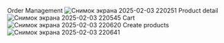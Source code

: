 Order Management
![Снимок экрана 2025-02-03 220251](https://github.com/user-attachments/assets/5e8d13d2-f175-49e2-9846-d618b4350158)
Product detail 
![Снимок экрана 2025-02-03 220545](https://github.com/user-attachments/assets/f287a186-42eb-44bc-909f-75acc24f5779)
Cart
![Снимок экрана 2025-02-03 220620](https://github.com/user-attachments/assets/a928ad42-9b8b-4a2b-bed2-0a354891d797)
Create products
![Снимок экрана 2025-02-03 220641](https://github.com/user-attachments/assets/b8880330-3aff-46ea-8e94-0f811c153811)
